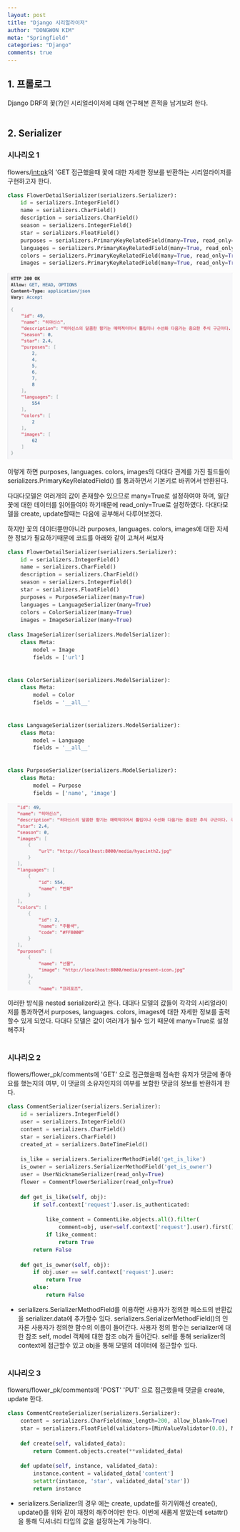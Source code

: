 ```yaml
---
layout: post
title: "Django 시리얼라이저"
author: "DONGWON KIM"
meta: "Springfield"
categories: "Django"
comments: true
---
```


## 1. 프롤로그
Django DRF의 꽃(?)인 시리얼라이저에 대해 연구해본 흔적을 남겨보려 한다.
<br><br>

## 2. Serializer
### 시나리오 1
flowers/<int:pk>의 'GET 접근했을때 꽃에 대한 자세한 정보를 반환하는 시리얼라이저를 구현하고자 한다.

```python
class FlowerDetailSerializer(serializers.Serializer):
    id = serializers.IntegerField()
    name = serializers.CharField()
    description = serializers.CharField()
    season = serializers.IntegerField()
    star = serializers.FloatField()
    purposes = serializers.PrimaryKeyRelatedField(many=True, read_only=True)
    languages = serializers.PrimaryKeyRelatedField(many=True, read_only=True)
    colors = serializers.PrimaryKeyRelatedField(many=True, read_only=True)
    images = serializers.PrimaryKeyRelatedField(many=True, read_only=True)
```
![Image Alt 텍스트](/img/2019/08/25/serializer/simple.png)

이렇게 하면 purposes, languages. colors, images의 다대다 관계를 가진 필드들이
serializers.PrimaryKeyRelatedField() 를 통과하면서 기본키로 바뀌어서 반환된다.

다대다모델은 여러개의 값이 존재할수 있으므로 many=True로 설정하여야 하며, 일단 꽃에 대한 데이터를 읽어들여야 하기때문에
read_only=True로 설정하였다. 다대다모델을 create, update할때는 다음에 공부해서 다루어보겠다.

하지만 꽃의 데이터뿐만아니라 purposes, languages. colors, images에 대한 자세한 정보가 필요하기때문에 
코드를 아래와 같이 고쳐서 써보자


```python
class FlowerDetailSerializer(serializers.Serializer):
    id = serializers.IntegerField()
    name = serializers.CharField()
    description = serializers.CharField()
    season = serializers.IntegerField()
    star = serializers.FloatField()
    purposes = PurposeSerializer(many=True)
    languages = LanguageSerializer(many=True)
    colors = ColorSerializer(many=True)
    images = ImageSerializer(many=True)

class ImageSerializer(serializers.ModelSerializer):
    class Meta:
        model = Image
        fields = ['url']


class ColorSerializer(serializers.ModelSerializer):
    class Meta:
        model = Color
        fields = '__all__'


class LanguageSerializer(serializers.ModelSerializer):
    class Meta:
        model = Language
        fields = '__all__'


class PurposeSerializer(serializers.ModelSerializer):
    class Meta:
        model = Purpose
        fields = ['name', 'image']
```
![Image Alt 텍스트](/img/2019/08/25/serializer/detail.png)

이러한 방식을 nested serializer라고 한다. 대대다 모델의 값들이 각각의 시리얼라이저를 통과하면서
purposes, languages. colors, images에 대한 자세한 정보를 출력할수 있게 되었다.
다대다 모델은 값이 여러개가 될수 있기 때문에 many=True로 설정해주자
<br><br>

### 시나리오 2
flowers/flower_pk/comments에 'GET' 으로 접근했을때 접속한 유저가 댓글에 좋아요를 했는지의 여부, 이 댓글의 소유자인지의 여부를 보함한
댓글의 정보를 반환하게 한다.

```python
class CommentSerializer(serializers.Serializer):
    id = serializers.IntegerField()
    user = serializers.IntegerField()
    content = serializers.CharField()
    star = serializers.CharField()
    created_at = serializers.DateTimeField()

    is_like = serializers.SerializerMethodField('get_is_like')
    is_owner = serializers.SerializerMethodField('get_is_owner')
    user = UserNicknameSerializer(read_only=True)
    flower = CommentFlowerSerializer(read_only=True)

    def get_is_like(self, obj):
        if self.context['request'].user.is_authenticated:
            
            like_comment = CommentLike.objects.all().filter(
                comment=obj, user=self.context['request'].user).first()
            if like_comment:    
                return True
        return False
    
    def get_is_owner(self, obj):
        if obj.user == self.context['request'].user:
            return True
        else:
            return False

```

- serializers.SerializerMethodField를 이용하면 사용자가 정의한 메소드의 반환값을 serializer.data에 추가할수 있다.
serializers.SerializerMethodField()의 인자론 사용자가 정의한 함수의 이름이 들어간다. 
사용자 정의 함수는 serializer에 대한 참조 self, model 객체에 대한 참조 obj가 들어간다. self를 통해 serializer의 context에
접근할수 있고 obj을 통해 모델의 데이터에 접근할수 있다.
<br><br>


### 시나리오 3
flowers/flower_pk/comments에 'POST' 'PUT' 으로 접근했을때 댓글을 create, update 한다.

```python
class CommentCreateSerializer(serializers.Serializer):
    content = serializers.CharField(max_length=200, allow_blank=True)
    star = serializers.FloatField(validators=[MinValueValidator(0.0), MaxValueValidator(5.0)], default=0.0)

    def create(self, validated_data):
        return Comment.objects.create(**validated_data)
    
    def update(self, instance, validated_data):
        instance.content = validated_data['content']
        setattr(instance, 'star', validated_data['star'])
        return instance
```
- serializers.Serializer의 경우 에는 create, update를 하기위해선 create(), update()를 위와 같이 재정의
해주어야만 한다. 이번에 새롭게 알았는데 setattr()을 통해 딕셔너리 타입의 값을 설정하는게 가능하다.
